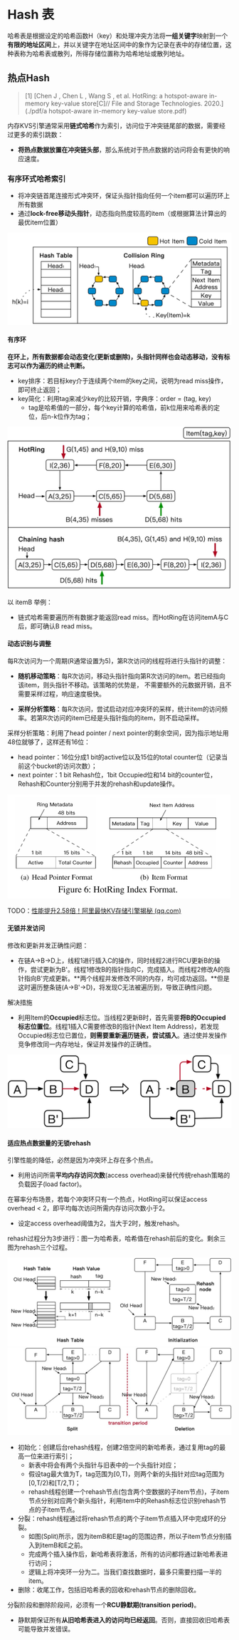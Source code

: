# Hash 表

哈希表是根据设定的哈希函数H（key）和处理冲突方法将**一组关键字**映射到一个**有限的地址区间**上，并以关键字在地址区间中的象作为记录在表中的存储位置，这种表称为哈希表或散列，所得存储位置称为哈希地址或散列地址。



## 热点Hash

> [1] [Chen J ,  Chen L ,  Wang S , et al. HotRing: a hotspot-aware in-memory key-value store[C]// File and Storage Technologies. 2020.](./pdf/a hotspot-aware in-memory key-value store.pdf)

内存KVS引擎通常采用**链式哈希**作为索引，访问位于冲突链尾部的数据，需要经过更多的索引跳数：

- **将热点数据放置在冲突链头部**，那么系统对于热点数据的访问将会有更快的响应速度。

### 有序环式哈希索引

- 将冲突链首尾连接形式冲突环，保证头指针指向任何一个item都可以遍历环上所有数据
- 通过**lock-free移动头指针**，动态指向热度较高的item（或根据算法计算出的最优item位置）

<img src="./pics/hotring.png" alt="图片" style="zoom: 50%;" />

#### 有序环

**在环上，所有数据都会动态变化(更新或删除)，头指针同样也会动态移动，没有标志可以作为遍历的终止判断。**

- key排序：若目标key介于连续两个item的key之间，说明为read miss操作，即可终止返回；
- key简化：利用tag来减少key的比较开销，字典序：order = (tag, key)
  - tag是哈希值的一部分，每个key计算的哈希值，前k位用来哈希表的定位，后n-k位作为tag；

<img src="./pics/order_hash_compare.jpeg" alt="图片" style="zoom: 50%;" />

以 itemB 举例：

- 链式哈希需要遍历所有数据才能返回read miss。而HotRing在访问itemA与C后，即可确认B read miss。

#### 动态识别与调整

每R次访问为一个周期(R通常设置为5)，第R次访问的线程将进行头指针的调整：

- **随机移动策略**：每R次访问，移动头指针指向第R次访问的item。若已经指向该item，则头指针不移动。该策略的优势是， 不需要额外的元数据开销，且不需要采样过程，响应速度极快。

- **采样分析策略**：每R次访问，尝试启动对应冲突环的采样，统计item的访问频率。若第R次访问的item已经是头指针指向的item，则不启动采样。

采样分析策略：利用了head pointer / next pointer的剩余空间，因为指示地址用48位就够了，这样还有16位：

- head pointer：16位分成1 bit的active位以及15位的total counter位（记录当前这个bucket的访问次数）；
- next pointer：1 bit Rehash位，1bit Occupied位和14 bit的counter位，Rehash和Counter分别用于并发的rehash和update操作。

<img src="./pics/hotring_index.png" alt="在这里插入图片描述" style="zoom:50%;" />


TODO：[性能提升2.58倍！阿里最快KV存储引擎揭秘 (qq.com)](https://mp.weixin.qq.com/s/0IKxbt8MDH6Yqu1f00cwSA)



#### 无锁并发访问

修改和更新并发正确性问题：

- 在链A->B->D上，线程1进行插入C的操作，同时线程2进行RCU更新B的操作，尝试更新为B'。线程1修改B的指针指向C，完成插入。而线程2修改A的指针指向B'完成更新。**两个线程并发修改不同的内存，均可成功返回。**但是这时遍历整条链(A->B'->D)，将发现C无法被遍历到，导致正确性问题。

解决措施

- 利用Item的**Occupied**标志位。当线程2更新B时，首先需要**将B的Occupied标志位置位**。线程1插入C需要修改B的指针(Next Item Address)，若发现Occupied标志位已置位，**则需要重新遍历链表，尝试插入**。通过使并发操作竞争修改同一内存地址，保证并发操作的正确性。

<img src="./pics/lock-free_list_insert.png" alt="图片" style="zoom:67%;" />



#### 适应热点数据量的无锁rehash

引擎性能的降低，必然是因为冲突环上存在多个热点。

- 利用访问所需**平均内存访问次数**(access overhead)来替代传统rehash策略的负载因子(load factor)。

在幂率分布场景，若每个冲突环只有一个热点，HotRing可以保证access overhead < 2，即平均每次访问所需内存访问次数小于2。

- 设定access overhead阈值为2，当大于2时，触发rehash。



rehash过程分为3步进行：图一为哈希表，哈希值在rehash前后的变化。剩余三图为rehash三个过程。

<img src="./pics/hotring_rehash-1.png" alt="图片" style="zoom:67%;" />

<img src="./pics/hotring_rehash.jpeg" alt="图片" style="zoom:67%;" />

- 初始化：创建后台rehash线程，创建2倍空间的新哈希表，通过复用tag的最高一位来进行索引；
  - 新表中将会有两个头指针与旧表中的一个头指针对应；
  - 假设tag最大值为T，tag范围为[0,T)，则两个新的头指针对应tag范围为[0,T/2)和[T/2,T)；
  - rehash线程创建一个rehash节点(包含两个空数据的子item节点)，子item节点分别对应两个新头指针，利用item中的Rehash标志位识别rehash节点的子item节点。
- 分裂：rehash线程通过将rehash节点的两个子item节点插入环中完成环的分裂。
  - 如图(Split)所示，因为itemB和E是tag的范围边界，所以子item节点分别插入到itemB和E之前。
  - 完成两个插入操作后，新哈希表将激活，所有的访问都将通过新哈希表进行访问；
  - 逻辑上将冲突环一分为二。当我们查找数据时，最多只需要扫描一半的item。
- 删除：收尾工作，包括旧哈希表的回收和rehash节点的删除回收。

分裂阶段和删除阶段间，必须有一个**RCU静默期(transition period)**。

- 静默期保证所有**从旧哈希表进入的访问均已经返回**。否则，直接回收旧哈希表可能导致并发错误。

